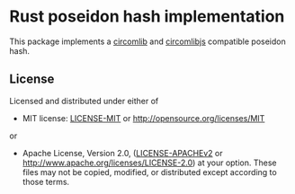 # Rust poseidon hash implementation

This package implements a [circomlib](https://github.com/iden3/circomlib/) and [circomlibjs](https://github.com/iden3/circomlibjs) compatible poseidon hash.

## License

Licensed and distributed under either of

* MIT license: [LICENSE-MIT](LICENSE-MIT) or http://opensource.org/licenses/MIT

or

* Apache License, Version 2.0, ([LICENSE-APACHEv2](LICENSE-APACHEv2) or http://www.apache.org/licenses/LICENSE-2.0) at your option. These files may not be copied, modified, or distributed except according to those terms.
